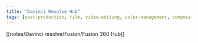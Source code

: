 ```yaml
---
title: "Davinci Resolve Hub"
tags: [post-production, film, video-editing, color-management, compositing, index, hub]
---
```


[[notes/Davinci resolve/Fusion/Fusion 360 Hub]]

